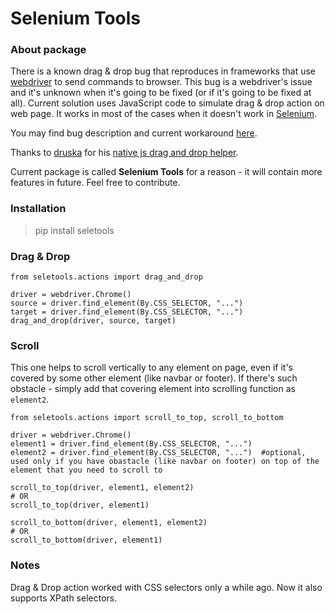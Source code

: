 # Selenium Tools

### About package
There is a known drag & drop bug that reproduces in frameworks that use [webdriver](https://github.com/w3c/webdriver) to send commands to browser. 
This bug is a webdriver's issue and it's unknown when it's going to be fixed (or if it's going to be fixed at all). 
Current solution uses JavaScript code to simulate drag & drop action on web page. 
It works in most of the cases when it doesn't work in [Selenium](https://github.com/SeleniumHQ/selenium).

You may find bug description and current workaround [here](https://medium.com/python-pandemonium/how-to-bypass-selenium-drag-drop-bug-in-python-e33704a15761).

Thanks to [druska](https://gist.github.com/druska) for his [native js drag and drop helper](https://gist.github.com/druska/624501b7209a74040175).

Current package is called **Selenium Tools** for a reason - it will contain more features in future. Feel free to contribute.

### Installation
> pip install seletools

### Drag & Drop
```
from seletools.actions import drag_and_drop

driver = webdriver.Chrome()
source = driver.find_element(By.CSS_SELECTOR, "...")
target = driver.find_element(By.CSS_SELECTOR, "...")
drag_and_drop(driver, source, target)
```

### Scroll
This one helps to scroll vertically to any element on page, even if it's covered by some other element (like navbar or footer). If there's such obstacle - simply add that covering element into scrolling function as `element2`.
```
from seletools.actions import scroll_to_top, scroll_to_bottom

driver = webdriver.Chrome()
element1 = driver.find_element(By.CSS_SELECTOR, "...")
element2 = driver.find_element(By.CSS_SELECTOR, "...")  #optional, used only if you have obastacle (like navbar on footer) on top of the element that you need to scroll to

scroll_to_top(driver, element1, element2)
# OR
scroll_to_top(driver, element1)

scroll_to_bottom(driver, element1, element2)
# OR
scroll_to_bottom(driver, element1)
```

### Notes
Drag & Drop action worked with CSS selectors only a while ago. Now it also supports XPath selectors.